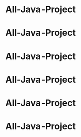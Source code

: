 # All-Java-Project
# All-Java-Project
# All-Java-Project
# All-Java-Project
# All-Java-Project
# All-Java-Project
